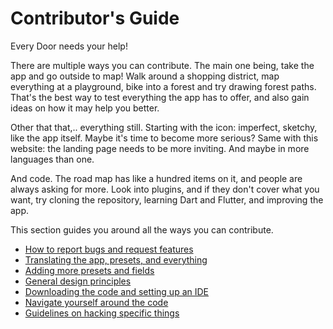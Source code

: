 # Contributor's Guide

Every Door needs your help!

There are multiple ways you can contribute. The main one being, take the app and
go outside to map! Walk around a shopping district, map everything at a playground,
bike into a forest and try drawing forest paths. That's the best way to test
everything the app has to offer, and also gain ideas on how it may help you better.

Other that that,.. everything still. Starting with the icon: imperfect, sketchy, like
the app itself. Maybe it's time to become more serious? Same with this website: the landing
page needs to be more inviting. And maybe in more languages than one.

And code. The road map has like a hundred items on it, and people are always asking for more.
Look into plugins, and if they don't cover what you want, try cloning the repository,
learning Dart and Flutter, and improving the app.

This section guides you around all the ways you can contribute.

* [How to report bugs and request features](bugs.md)
* [Translating the app, presets, and everything](translate.md)
* [Adding more presets and fields](presets.md)
* [General design principles](design.md)
* [Downloading the code and setting up an IDE](build.md)
* [Navigate yourself around the code](structure.md)
* [Guidelines on hacking specific things](examples.md)
